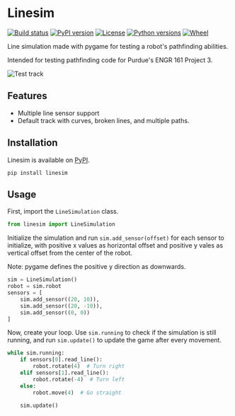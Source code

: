 # Linesim
[![Build status](https://img.shields.io/github/actions/workflow/status/meme8383/linesim/pylint.yml?style=for-the-badge)](https://github.com/meme8383/linesim/actions/workflows/pylint.yml)
[![PyPI version](https://img.shields.io/pypi/v/linesim?style=for-the-badge)](https://pypi.org/project/linesim/)
[![License](https://img.shields.io/github/license/meme8383/linesim?style=for-the-badge)](https://opensource.org/licenses/MIT)
[![Python versions](https://img.shields.io/pypi/pyversions/linesim?style=for-the-badge)](https://pypi.org/project/linesim/)
[![Wheel](https://img.shields.io/pypi/wheel/linesim?style=for-the-badge)](https://pypi.org/project/linesim/)

Line simulation made with pygame for testing a robot's pathfinding abilities.

Intended for testing pathfinding code for Purdue's ENGR 161 Project 3.

![Test track](https://raw.githubusercontent.com/meme8383/linesim/main/linesim/assets/background.png)

## Features
- Multiple line sensor support
- Default track with curves, broken lines, and multiple paths.

## Installation

Linesim is available on [PyPI](https://pypi.org/project/linesim/).

```
pip install linesim
```

## Usage
First, import the `LineSimulation` class.

```py
from linesim import LineSimulation
```
Initialize the simulation and run `sim.add_sensor(offset)` for each sensor to initialize, with positive x values as horizontal offset and positive y vales as vertical offset from the center of the robot.

Note: pygame defines the positive y direction as downwards.
```py
sim = LineSimulation()
robot = sim.robot
sensors = [
    sim.add_sensor((20, 10)),
    sim.add_sensor((20, -10)),
    sim.add_sensor((0, 0))
]
```
Now, create your loop. Use `sim.running` to check if the simulation is still running, and run `sim.update()` to update the game after every movement.
```py
while sim.running:
    if sensors[0].read_line():
        robot.rotate(4)  # Turn right
    elif sensors[1].read_line():
        robot.rotate(-4)  # Turn left
    else:
        robot.move(4)  # Go straight

    sim.update()
```


